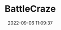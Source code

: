 ---
date: 2022-09-06 11:09:37
title: 'BattleCraze'	
tags: [free, PC, 2D fighter, pixel art, hand-drawn]
price: Free	
img: https://i.imgur.com/xgni0vQ.jpg
link: https://www.playbattlecraze.com/	
discord: https://discord.gg/sst63Wdu9U	
twitter: https://twitter.com/BattleCraze
---